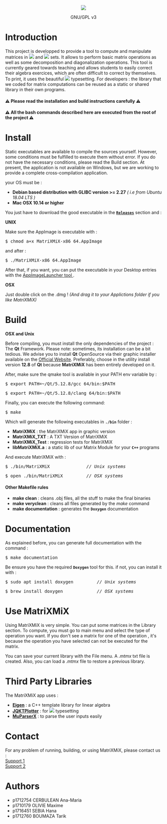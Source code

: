
<div align='center'>
	<img src='http://storage.patatalouis.fr/logo.png'/>
	<p> GNU/GPL v3 </p>
</div>

<h1> Introduction </h1>

This project is developped to provide a tool to compute and manipulate matrices in <img src="https://latex.codecogs.com/gif.latex?\mathbb{R}"/>
and <img src="https://latex.codecogs.com/gif.latex?\mathbb{C}"/> sets. It allows to perform basic matrix operations as well as some decomposition and diagonalization operations. This tool is currently geared towards teaching and allows students to easily correct their algebra exercices, which are often difficult to correct by themselves. To print, it uses the beautiful <img src="https://latex.codecogs.com/gif.latex?\LaTeX"/> typesetting.
For developers : the library that we coded for matrix computations can be reused as a static or shared library in their own programs.

<h4>⚠️ Please read the installation and build instructions carefully ️⚠️ </h4>
<h4>⚠️ All the bash commands described here are executed from the root of the project ️⚠️ </h4>

<h1> Install </h1>

Static executables are available to compile the sources yourself. However, some conditions must be fulfilled to execute them without error. If you do not have the necessary conditions, please read the Build section. At present, the application is not available on Windows, but we are working to provide a complete cross-compilation application.

your OS must be :
<ul>
	<li><b>Debian based distribution with GLIBC version >= 2.27</b> <i>( i.e from Ubuntu 18.04 LTS )</i></li>
	<li><b>Mac OSX 10.14 or higher</b></li>
</ul>

You just have to download the good executable in the <code><b><a href='https://forge.univ-lyon1.fr/p1710179/MatriXMiX/-/releases'>Releases</a></b></code> section and :

<b>UNIX</b>

Make sure the AppImage is executable with :
<pre>$ chmod a+x MatriXMiX-x86_64.AppImage </pre>
and after :
<pre>$ ./MatriXMiX-x86_64.AppImage </pre>

After that, if you want, you can put the executable in your Desktop entries with the <a href='https://github.com/TheAssassin/AppImageLauncher'> AppImageLauncher tool </a>.

<b>OSX</b>

Just double click on the .dmg ! <i> (And drag it to your Applictions folder if you like MatriXMiX) </i>

<h1>Build</h1>

<b> OSX and Unix </b>

Before compiling, you must install the only dependencies of the project : The <b>Qt</b> Framework. Please note: sometimes, its installation can be a bit tedious. We advise you to install <b>Qt</b> OpenSource via their graphic installer available on the <a href='https://www.qt.io/download-open-source?hsCtaTracking=9f6a2170-a938-42df-a8e2-a9f0b1d6cdce%7C6cb0de4f-9bb5-4778-ab02-bfb62735f3e5'>Official Website</a>. Preferably, choose in the utility install version <b>12.8</b> of <b>Qt</b> because <b>MatriXMiX</b> has been entirely developed on it.

After, make sure the qmake tool is available in your PATH env variable by :
<pre>$ export PATH=~/Qt/5.12.8/gcc_64/bin:$PATH                 <i> // Unix systems </i></pre>
<pre>$ export PATH=~/Qt/5.12.8/clang_64/bin:$PATH               <i> // OSX systems </i></pre>

Finally, you can execute the following command:
<pre>$ make </pre>
Which will generate the following executables in <code><b>./bin</b></code> folder :
<ul>
	<li><b>MatriXMiX</b> : the MatriXMiX app in graphic version</li>
	<li><b>MatriXMiX_TXT</b> : A TXT Version of MatriXMiX </li>
	<li><b>MatriXMiX_Test</b> : regression tests for MatriXMiX </li>
	<li><b>libMatriXMiX.a</b> : a static lib of our Matrix Module for your <code><b>C++</b></code> programs </li>
</ul>

And execute MatriXMiX with :
<pre>$ ./bin/MatriXMiX              <i>// Unix systems</i> </pre>
<pre>$ open ./bin/MatriXMiX         <i>// OSX systems</i> </pre>

<h4> Other Makefile rules </h4>
<ul>
	<li><b>make clean</b> : cleans .obj files, all the stuff to make the final binaries</li>
	<li><b>make veryclean</b> : cleans all files generated by the <i>make</i> command</li>
	<li><b>make documentation</b> : generates the <code><b>Doxygen</b></code> documentation</li>
</ul>

<h1> Documentation </h1>

As explained before, you can generate full documentation with the command :
<pre>$ make documentation </pre>

Be ensure you have the required <code><b>Doxygen</b></code> tool for this. if not, you can install it with :
<pre>$ sudo apt install doxygen        <i> // Unix systems </i></pre>
<pre>$ brew install doxygen            <i> // OSX systems </i></pre>

<h1> Use MatriXMiX </h1>

Using MatriXMiX is very simple. You can put some matrices in the Library section. To compute, you must go to main menu and select the type of operation you want.
If you don't see a matrix for one of the operation , it's because the operation you have selected can not be executed for the matrix.

You can save your current library with the File menu. A <i>.mtmx</i> txt file is created.
Also, you can load a <i>.mtmx</i> file to restore a previous library.

<h1> Third Party Libraries </h1>

The MatriXMiX app uses :
<ul>
	<li><b><a href='https://gitlab.com/libeigen/eigen'>Eigen</a></b> : a C++ template library for linear algebra</li>
	<li><b><a href='https://github.com/jkriege2/JKQtPlotter'>JQKTPlotter</a></b> : for <img src="https://latex.codecogs.com/gif.latex?\LaTeX"/> typesetting</li>
	<li><b><a href='https://beltoforion.de/article.php?a=muparserx'>MuParserX</a></b> : to parse the user inputs easily</li>
</ul>

<h1> Contact </h1>

For any problem of running, building, or using MatriXMiX, please contact us : <br>
<a href="mailto:maxime.olivie@etu.univ-lyon1.fr">Support 1</a> <br>
<a href="mailto:tarik.boumaza@etu.univ-lyon1.fr">Support 2</a>

<h1> Authors </h1>

<ul>
	<li>p1712754 CERBULEAN Ana-Maria</li>
	<li>p1710179 OLIVIE Maxime</li>
	<li>p1716451 SEBIA Hana</li>
	<li>p1712760 BOUMAZA Tarik</li>
</ul>
<br>
